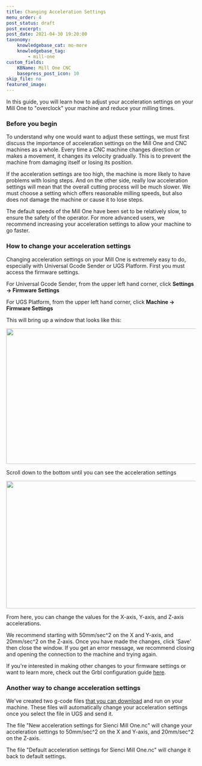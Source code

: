 ```yaml
---
title: Changing Acceleration Settings
menu_order: 4
post_status: draft
post_excerpt: 
post_date: 2021-04-30 19:20:00
taxonomy:
    knowledgebase_cat: mo-more
    knowledgebase_tag:
        - mill-one
custom_fields:
    KBName: Mill One CNC
    basepress_post_icon: 10
skip_file: no
featured_image: 
---
```

In this guide, you will learn how to adjust your acceleration settings on your Mill One to "overclock" your machine and reduce your milling times.
<h3><strong>Before you begin</strong></h3>
To understand why one would want to adjust these settings, we must first discuss the importance of acceleration settings on the Mill One and CNC machines as a whole. Every time a CNC machine changes direction or makes a movement, it changes its velocity gradually. This is to prevent the machine from damaging itself or losing its position.

If the acceleration settings are too high, the machine is more likely to have problems with losing steps. And on the other side, really low acceleration settings will mean that the overall cutting process will be much slower. We must choose a setting which offers reasonable milling speeds, but also does not damage the machine or cause it to lose steps.

The default speeds of the Mill One have been set to be relatively slow, to ensure the safety of the operator. For more advanced users, we recommend increasing your acceleration settings to allow your machine to go faster.
<h3><strong>How to change your acceleration settings</strong></h3>
Changing acceleration settings on your Mill One is extremely easy to do, especially with Universal Gcode Sender or UGS Platform. First you must access the firmware settings.

For Universal Gcode Sender, from the upper left hand corner, click <strong>Settings -&gt; Firmware Settings</strong>

For UGS Platform, from the upper left hand corner, click <strong>Machine -&gt; Firmware Settings</strong>

This will bring up a window that looks like this:

<img class="aligncenter wp-image-638" src="https://resources.sienci.com/wp-content/uploads/2021/04/settings-2-300x198.jpg" alt="" width="545" height="360" />

Scroll down to the bottom until you can see the acceleration settings

<img class="aligncenter wp-image-641" src="https://resources.sienci.com/wp-content/uploads/2021/04/settings-scolled-300x187.jpg" alt="" width="545" height="339" />

From here, you can change the values for the X-axis, Y-axis, and Z-axis accelerations.

We recommend starting with 50mm/sec^2 on the X and Y-axis, and 20mm/sec^2 on the Z-axis. Once you have made the changes, click 'Save' then close the window. If you get an error message, we recommend closing and opening the connection to the machine and trying again.

If you're interested in making other changes to your firmware settings or want to learn more, check out the Grbl configuration guide <a href="https://github.com/gnea/grbl/wiki/Grbl-v1.1-Configuration" target="_blank" rel="noopener">here</a>.
<h3><strong>Another way to change acceleration settings</strong></h3>
We've created two g-code files <a href="https://resources.sienci.com/wp-content/uploads/2021/05/Acceleration-Setting-Changing-Gcode.zip">that you can download</a> and run on your machine. These files will automatically change your acceleration settings once you select the file in UGS and send it.

The file "New acceleration settings for Sienci Mill One.nc" will change your acceleration settings to 50mm/sec^2 on the X and Y-axis, and 20mm/sec^2 on the Z-axis.

The file "Default acceleration settings for Sienci Mill One.nc" will change it back to default settings.